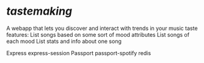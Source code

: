 # *tastemaking*

A webapp that lets you discover and interact with trends in your music taste
features:
List songs based on some sort of mood attributes
List songs of each mood 
List stats and info about one song


Express
express-session
Passport
passport-spotify
redis


